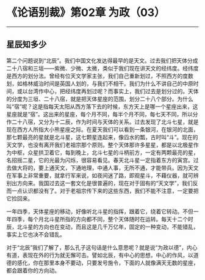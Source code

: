 # 《论语别裁》第02章 为政（03）

------

## 星辰知多少

第二个问题说到“北辰”。我们中国文化发达得最早的是天文。过去我们把天体分成二十八宿和三垣——紫微、少微、太微，类似于我们现在讲天文的经纬度。经纬度是西方的划分法。曾经有位天文学家主张，我们自己重新划过，不照西方的度数划，如格林威治时间是英国人划的，与我们不相干。我们为什么不讲自己的中原时间，或以台湾作中心，把经纬度再划过呢？而事实上，我们过去是划分过的。天体的分度为三垣、二十八宿，就是把天体星座的范围，划分二十八个部分。为什么叫“宿”呢？这是指每天太阳从西方落下去的时候，东方天上是哪一个星座出来，这星座就是“宿”。这出来的星座，每个月不同，每半个月不同，每七天不同，所以分作二十八宿，又分为十二辰，作为时间与天体的关系。过去发现了北斗七星，就是现在西方人所指大小熊星座之际。在夏天我们可以看到一条银河，在银河的北面，那七颗最亮的星就是北斗星，这七颗星连起来，像舀水的瓢，古时叫“斗”。现在的天文学，也没有离开我们老祖宗那个原则。整个天体那许多星星，都是以北极星作为中枢，众星拱卫着它，每到晚上，北斗七星的斗柄前方，一定有两颗最亮的星，名招摇二星，它的光最为闪烁，很容易看见。春天北斗星一定指着东方的寅宫。过去做大将的，要上通天文，下通地理，中通人事，无所不通，才能带兵。因为天文在军事上非常重要，就拿行军来说，如夜间迷了路，即观星斗，不藉仪器，就可辨别出方向来。我国过去这一套文化是很普遍的，现在对于固有的“天文学”，我们反而一点认识都没有了。对于老祖宗传下来的这些东西，我们不能不注意，一定要把它捡回来。

一年四季，天体星座的移动，好像听北斗星的指挥，跟着它，绕着它转动。不但一年四季，每个月北斗星所指的方向都不同，整个天体随时在运转。每天十二个时辰，北斗星的方向也在变动，而且这是几千万亿年，固定的一种变动，不能错乱，事实上它也决不会错乱。

对于“北辰”我们了解了，那么孔子这句话是什么意思呢？就是说“为政以德”，内心有道，表现在外的行为就无懈可击。譬如北辰，有中心的思想，中心的作风，以道德的感化，你在那里本身不要动，只要发号施令，下面的人就像满天无数的星座，都会跟着你的方向动。

